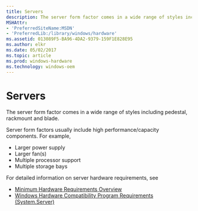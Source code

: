 ```yaml
---
title: Servers
description: The server form factor comes in a wide range of styles including pedestal, rackmount and blade.
MSHAttr:
- 'PreferredSiteName:MSDN'
- 'PreferredLib:/library/windows/hardware'
ms.assetid: 013089F5-BA96-4DA2-9379-159F1E828E95
ms.author: elkr
ms.date: 05/02/2017
ms.topic: article
ms.prod: windows-hardware
ms.technology: windows-oem
---
```


# Servers


The server form factor comes in a wide range of styles including pedestal, rackmount and blade.

Server form factors usually include high performance/capacity components. For example,

-   Larger power supply
-   Larger fan(s)
-   Multiple processor support
-   Multiple storage bays

For detailed information on server hardware requirements, see

-   [Minimum Hardware Requirements Overview](../minimum/minimum-hardware-requirements-overview.md)
-   [Windows Hardware Compatibility Program Requirements (System.Server)](../compatibility/systems.md)